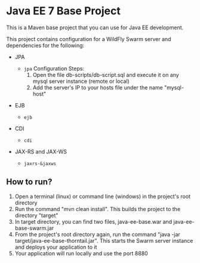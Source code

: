 # Java EE 7 Base Project #


This is a Maven base project that you can use for Java EE development.

This project contains configuration for a WildFly Swarm server and dependencies for the following: 

* JPA
  * ``jpa``
      Configuration Steps:
      1. Open the file db-scripts/db-script.sql and execute it on any mysql server instance (remote or local)
      2. Add the server's IP to your hosts file under the name "mysql-host"

* EJB
  * ``ejb``
      
* CDI
  * ``cdi``
      
* JAX-RS and JAX-WS
  * ``jaxrs-&jaxws``
      

## How to run? ##

1. Open a terminal (linux) or command line (windows) in the project's root directory
2. Run the command "mvn clean install". This builds the project to the directory "target"
3. In target directory, you can find two files, java-ee-base.war and java-ee-base-swarm.jar
4. From the project's root directory again, run the command "java -jar target/java-ee-base-thorntail.jar". This starts the Swarm server instance and deploys your application to it
5. Your application will run locally and use the port 8880

